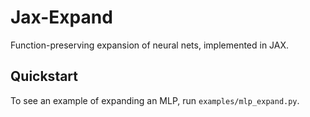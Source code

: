 # Jax-Expand

Function-preserving expansion of neural nets, implemented in JAX. 

## Quickstart

To see an example of expanding an MLP, run `examples/mlp_expand.py`. 
